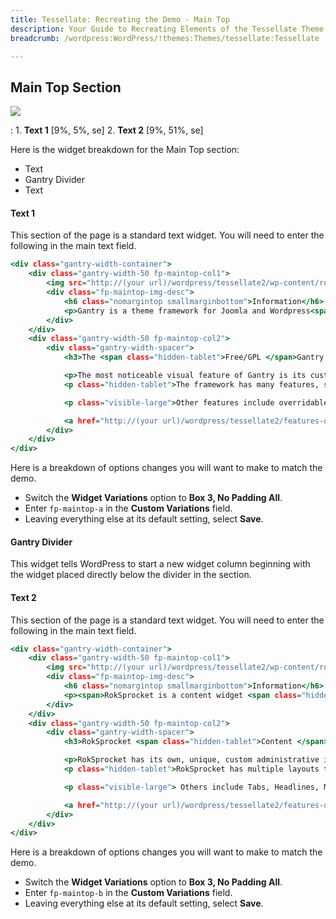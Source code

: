 ```yaml
---
title: Tessellate: Recreating the Demo - Main Top
description: Your Guide to Recreating Elements of the Tessellate Theme for WordPress
breadcrumb: /wordpress:WordPress/!themes:Themes/tessellate:Tessellate

---
```


Main Top Section
-----

![][demo]

:   1. **Text 1** [9%, 5%, se]
    2. **Text 2** [9%, 51%, se]

Here is the widget breakdown for the Main Top section:

* Text
* Gantry Divider
* Text

#### Text 1

This section of the page is a standard text widget. You will need to enter the following in the main text field.

~~~ .html
<div class="gantry-width-container">
	<div class="gantry-width-50 fp-maintop-col1">
		<img src="http://(your url)/wordpress/tessellate2/wp-content/rockettheme/rt_tessellate_wp/home/fp-maintop/img-01.jpg" alt="image" />
		<div class="fp-maintop-img-desc">
			<h6 class="nomargintop smallmarginbottom">Information</h6>
			<p>Gantry is a theme framework for Joomla and Wordpress<span class="hidden-tablet">, by RocketTheme, providing a standardized product core</span>.</p>
		</div>
	</div>
	<div class="gantry-width-50 fp-maintop-col2">
		<div class="gantry-width-spacer">
			<h3>The <span class="hidden-tablet">Free/GPL </span>Gantry Framework</h3>

			<p>The most noticeable visual feature of Gantry is its custom administrator, providing a user friendly <span class="hidden-tablet">and rich </span>console for theme configuration.</p>
			<p class="hidden-tablet">The framework has many features, such as widget grid controls, that come as standard on all themes.</p>

			<p class="visible-large">Other features include overridable layouts for widgets, positions and mainbody output; several features such as font-sizer; as well as powering the LESS infrastructure.</p>

			<a href="http://(your url)/wordpress/tessellate2/features-overview/" class="readon5">Read More</a>
		</div>
	</div>
</div>
~~~

Here is a breakdown of options changes you will want to make to match the demo.

* Switch the **Widget Variations** option to **Box 3, No Padding All**.
* Enter `fp-maintop-a` in the **Custom Variations** field.
* Leaving everything else at its default setting, select **Save**.

#### Gantry Divider

This widget tells WordPress to start a new widget column beginning with the widget placed directly below the divider in the section.

#### Text 2

This section of the page is a standard text widget. You will need to enter the following in the main text field.

~~~ .html
<div class="gantry-width-container">
	<div class="gantry-width-50 fp-maintop-col1">
		<img src="http://(your url)/wordpress/tessellate2/wp-content/rockettheme/rt_tessellate_wp/home/fp-maintop/img-02.jpg" alt="image" />
		<div class="fp-maintop-img-desc">
			<h6 class="nomargintop smallmarginbottom">Information</h6>
			<p><span>RokSprocket is a content widget <span class="hidden-tablet">for Joomla and Wordpress, </span>by RocketTheme<span class="hidden-tablet">, that offers multiple layouts and themes</span>.</span></p>
		</div>
	</div>
	<div class="gantry-width-50 fp-maintop-col2">
		<div class="gantry-width-spacer">
			<h3>RokSprocket <span class="hidden-tablet">Content </span>Widget</h3>

			<p>RokSprocket has its own, unique, custom administrative interface with intuitive controls and ajax loading to make content setup quick and easy.</p>
			<p class="hidden-tablet">RokSprocket has multiple layouts to choose from with varying themes, such as Features : Showcase.</p>

			<p class="visible-large"> Others include Tabs, Headlines, Mosaic, Strips and Lists. RokSprocket also benefits from multiple content providers, such as WordPress, Types and its own, Simple.</p>

			<a href="http://(your url)/wordpress/tessellate2/features-overview/" class="readon4">Read More</a>
		</div>
	</div>
</div>
~~~

Here is a breakdown of options changes you will want to make to match the demo.

* Switch the **Widget Variations** option to **Box 3, No Padding All**.
* Enter `fp-maintop-b` in the **Custom Variations** field.
* Leaving everything else at its default setting, select **Save**.

[demo]: assets/demo_7.jpeg
[roksprocket]: ../../plugins/roksprocket/
